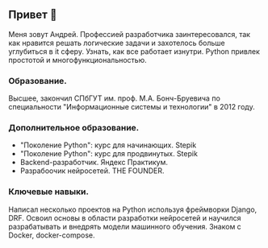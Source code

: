 ## Привет 👋

Меня зовут Андрей. Профессией разработчика заинтересовался, так как нравится решать логические задачи и захотелось больше углубиться в it сферу. Узнать, как все работает изнутри. Python привлек простотой и многофункциональностью.

### Образование. 
Высшее, закончил СПбГУТ им. проф. М.А. Бонч-Бруевича по специальности "Информационные системы и технологии" в 2012 году.

### Дополнительное образование. 
- "Поколение Python": курс для начинающих. Stepik
- "Поколение Python": курс для продвинутых. Stepik
- Backend-разработчик. Яндекс Практикум.
- Разрабоочик нейросетей. THE FOUNDER.

### Ключевые навыки.
Написал несколько проектов на Python используя фреймворки Django, DRF. 
Освоил основы в области разработки нейросетей и научился разрабатывать и внедрять модели машинного обучения. 
Знаком c Docker, docker-compose.
